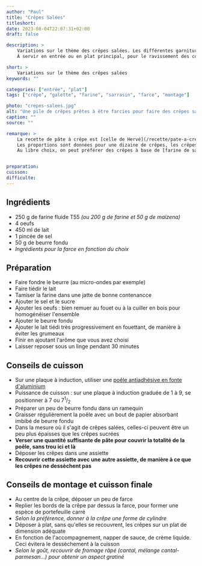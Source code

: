 ```yaml
---
author: "Paul"
title: "Crêpes Salées"
titleshort:
date: 2023-08-04T22:07:31+02:00
draft: false

description: >
    Variations sur le thème des crêpes salées. Les différentes garnitures, végétariennes ou non, renouvelleront à l'infini un plat qui sera toujours sévoureux.<br>
    À servir en entrée ou en plat principal, pour le ravissement des convives, grands et petits.

short: >
    Variations sur le thème des crêpes salées
keywords: ""

categories: ["entrée", "plat"]
tags: ["crêpe", "galette", "farine", "sarrasin", "farce", "montage"]

photo: "crepes-salees.jpg"
alt: "Une pile de crêpes prêtes à être farcies pour faire des crêpes salées"
caption: ""
source: ""

remarque: >
    La recette de pâte à crêpe est [celle de Hervé](/recette/pate-a-crepes), sans sucre ni rhum bien sûr<br>
    Les proportions sont données pour une dizaine de crêpes, les crêpes salées étant plus épaisses que les sucrées<br>
    Au libre choix, on peut préférer des crêpes à base de [farine de sarrasin](/recette/galette-de-sarrasin-aux-champignons-et-au-jambon) : le goût sera plus prononcé, éventuellement gênant pour les enfants


preparation: 
cuisson: 
difficulte:
---
```


## Ingrédients
- 250 g de farine fluide T55 *(ou 200 g de farine et 50 g de maïzena)*
- 4 oeufs
- 450 ml de lait
- 1 pincée de sel
- 50 g de beurre fondu
- *Ingrédients pour la farce en fonction du choix*

## Préparation
- Faire fondre le beurre (au micro-ondes par exemple)
- Faire tiédir le lait
- Tamiser la farine dans une jatte de bonne contenancce
- Ajouter le sel et le sucre
- Ajouter les oeufs : bien remuer au fouet ou à la cuiller en bois pour homogénéiser l'ensemble
- Ajouter le beurre fondu
- Ajouter le lait tiédi très progressivement en fouettant, de manière à éviter les grumeaux
- Finir en ajoutant l'arôme que vous avez choisi
- Laisser reposer sous un linge pendant 30 minutes

## Conseils de cuisson
- Sur une plaque à induction, utiliser une [poêle antiadhésive en fonte d'aluminium](https://www.amazon.fr/poele-a-crepe-induction-Fonte-daluminium/s?k=poele+a+crepe+induction&rh=n%3A2969505031%2Cp_n_feature_ten_browse-bin%3A4847789031)
- Puissance de cuisson : sur une plaque à induction graduée de 1 à 9, se positionner à 7 ou 7<sup>1</sup>/<sub>2</sub>
- Préparer un peu de beurre fondu dans un ramequin
- Graisser régulièrement la poêle avec un bout de papier absorbant imbibé de beurre fondu
- Dans la mesure où il s'agit de crêpes salées, celles-ci peuvent être un peu plus épaisses que les crêpes sucrées
- **Verser une quantité suffisante de pâte pour couvrir la totalité de la poêle, sans trou ici et là**
- Déposer les crêpes dans une assiette
- **Recouvrir cette assiette avec une autre assiette, de manière à ce que les crêpes ne dessèchent pas**

## Conseils de montage et cuisson finale
- Au centre de la crêpe, déposer un peu de farce
- Replier les bords de la crêpe par dessus la farce, pour former une espèce de portefeuille carré
- *Selon la préférence, donner à la crêpe une forme de cylindre*
- Déposer à plat, sans qu'elles se recouvrent, les crêpes sur un plat de dimension adéquate
- En fonction de l'accompagnement, napper de sauce, de crème liquide. Ceci évitera le dessèchement à la cuisson
- *Selon le goût, recouvrir de fromage râpé (cantal, mélange cantal-parmesan...) pour obtenir un aspect gratiné*
